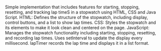 Simple implementation that includes features for starting, stopping, resetting, and tracking lap timeS in a stopwatch using HTML, CSS and Java Script.
HTML:
Defines the structure of the stopwatch, including display, control buttons, and a list to show lap times.
CSS:
Styles the stopwatch and its elements to make it look clean and centered on the page.
JavaScript:
Manages the stopwatch functionality including starting, stopping, resetting, and recording lap times.
Uses setInterval to update the display every millisecond.
lapTimer records the lap time and displays it in a list format.
